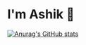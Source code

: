 # I'm Ashik 👋


[![Anurag's GitHub stats](https://github-readme-stats.vercel.app/api?username=ashikms1998)](https://github.com/anuraghazra/github-readme-stats)
